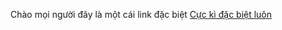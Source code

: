 Chào mọi người đây là một cái link đặc biệt [Cực kì đặc biệt luôn](https://www.youtube.com/watch?v=dQw4w9WgXcQ)
